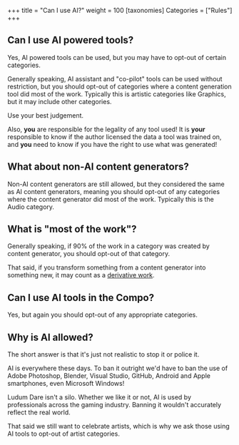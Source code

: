 +++
title = "Can I use AI?"
weight = 100
[taxonomies]
Categories = ["Rules"]
+++

## Can I use AI powered tools?
Yes, AI powered tools can be used, but you may have to opt-out of certain categories.

Generally speaking, AI assistant and "co-pilot" tools can be used without restriction, but you should opt-out of categories where a content generation tool did most of the work. Typically this is artistic categories like Graphics, but it may include other categories.

Use your best judgement.

Also, **you** are responsible for the legality of any tool used! It is **your** responsible to know if the author licensed the data a tool was trained on, and **you** need to know if you have the right to use what was generated!


## What about non-AI content generators?
Non-AI content generators are still allowed, but they considered the same as AI content generators, meaning you should opt-out of any categories where the content generator did most of the work. Typically this is the Audio category.


## What is "most of the work"?
Generally speaking, if 90% of the work in a category was created by content generator, you should opt-out of that category.

That said, if you transform something from a content generator into something new, it may count as a [derivative work](what-is-a-dirivative-work).


## Can I use AI tools in the Compo?
Yes, but again you should opt-out of any appropriate categories.


## Why is AI allowed?
The short answer is that it's just not realistic to stop it or police it.

AI is everywhere these days. To ban it outright we'd have to ban the use of Adobe Photoshop, Blender, Visual Studio, GitHub, Android and Apple smartphones, even Microsoft Windows!

Ludum Dare isn't a silo. Whether we like it or not, AI is used by professionals across the gaming industry. Banning it wouldn't accurately reflect the real world.

That said we still want to celebrate artists, which is why we ask those using AI tools to opt-out of artist categories.
